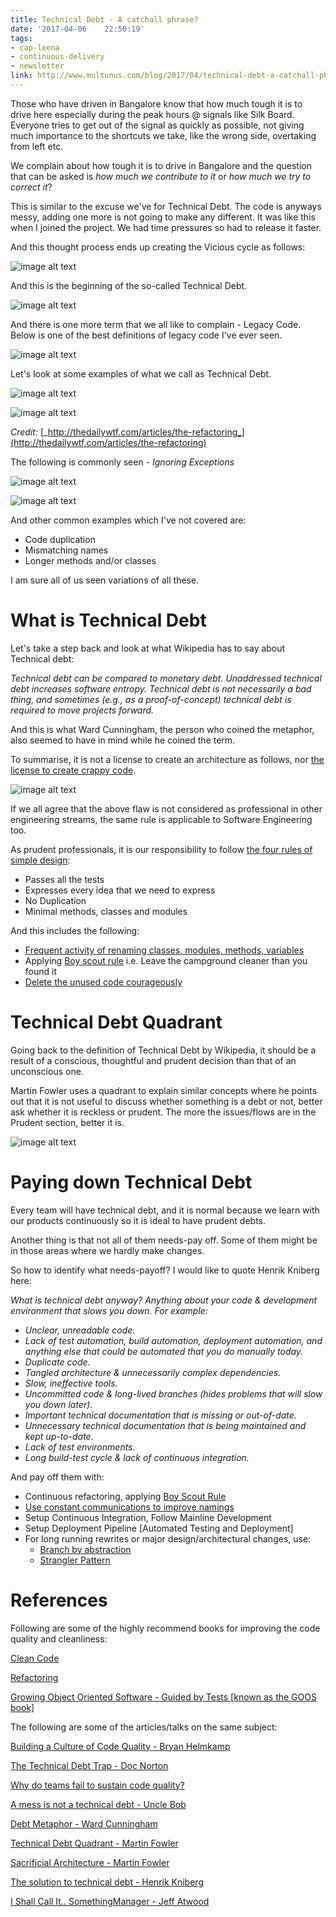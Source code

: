 ```yaml
---
title: Technical Debt - A catchall phrase?
date: '2017-04-06	 22:50:19'
tags:
- cap-leena
- continuous-delivery
- newsletter
link: http://www.multunus.com/blog/2017/04/technical-debt-a-catchall-phrase/
---
```


Those who have driven in Bangalore know that how much tough it is to drive here especially during the peak hours @ signals like Silk Board. Everyone tries to get out of the signal as quickly as possible, not giving much importance to the shortcuts we take, like the wrong side, overtaking from left etc.

We complain about how tough it is to drive in Bangalore and the question that can be asked is _how much we contribute to it_ or _how much we try to correct it_?

This is similar to the excuse we&#39;ve for Technical Debt. The code is anyways messy, adding one more is not going to make any different. It was like this when I joined the project. We had time pressures so had to release it faster.

And this thought process ends up creating the Vicious cycle as follows:


![image alt text](https://s3.amazonaws.com/multunus-website/uploads/2017/04/vicious-circle-code.png)

And this is the beginning of the so-called Technical Debt.

![image alt text](https://s3.amazonaws.com/multunus-website/uploads/2017/04/technical-debt-a-mess.png)

And there is one more term that we all like to complain - Legacy Code. Below is one of the best definitions of legacy code I&#39;ve ever seen.

![image alt text](https://s3.amazonaws.com/multunus-website/uploads/2017/04/legacy-code.png)

Let&#39;s look at some examples of what we call as Technical Debt.

![image alt text](https://s3.amazonaws.com/multunus-website/uploads/2017/04/example1.png)

![image alt text](https://s3.amazonaws.com/multunus-website/uploads/2017/04/example2.png)

_Credit:_ [_http://thedailywtf.com/articles/the-refactoring_](http://thedailywtf.com/articles/the-refactoring)



The following is commonly seen - _Ignoring Exceptions_

![image alt text](https://s3.amazonaws.com/multunus-website/uploads/2017/04/example3.png)

![image alt text](https://s3.amazonaws.com/multunus-website/uploads/2017/04/example4.png)

And other common examples which I&#39;ve not covered are:

- Code duplication
- Mismatching names
- Longer methods and/or classes

I am sure all of us seen variations of all these.

# What is Technical Debt

Let&#39;s take a step back and look at what Wikipedia has to say about Technical debt:

_Technical debt can be compared to monetary debt. Unaddressed technical debt increases software entropy. Technical debt is not necessarily a bad thing, and sometimes (e.g., as a proof-of-concept) technical debt is required to move projects forward._

And this is what Ward Cunningham, the person who coined the metaphor, also seemed to have in mind while he coined the term.

To summarise, it is not a license to create an architecture as follows, nor [the license to create crappy code](https://sites.google.com/site/unclebobconsultingllc/a-mess-is-not-a-technical-debt).

![image alt text](https://s3.amazonaws.com/multunus-website/uploads/2017/04/messy-architecture.png)

If we all agree that the above flaw is not considered as professional in other engineering streams, the same rule is applicable to Software Engineering too.

As prudent professionals, it is our responsibility to follow [the four rules of simple design](https://martinfowler.com/bliki/BeckDesignRules.html):

- Passes all the tests
- Expresses every idea that we need to express
- No Duplication
- Minimal methods, classes and modules

And this includes the following:

- [Frequent activity of renaming classes, modules, methods, variables](https://blog.codinghorror.com/i-shall-call-it-somethingmanager/)
- Applying [Boy scout rule](http://wiki.c2.com/?BoyScoutRule) i.e. Leave the campground cleaner than you found it
- [Delete the unused code courageously](http://blog.8thcolor.com/en/2013/04/dead-code-is-rotting-your-codebase/)

# Technical Debt Quadrant

Going back to the definition of Technical Debt by Wikipedia, it should be a result of a  conscious, thoughtful and prudent decision than that of an unconscious one. 

Martin Fowler uses a quadrant to explain similar concepts where he points out that it is not useful to discuss whether something is a debt or not, better ask whether it is reckless or prudent. The more the issues/flows are in the Prudent section, better it is. 

![image alt text](https://s3.amazonaws.com/multunus-website/uploads/2017/04/technical-debt-quadrant.png)

# Paying down Technical Debt

Every team will have technical debt, and it is normal because we learn with our products continuously so it is ideal to have prudent debts.

Another thing is that not all of them needs-pay off. Some of them might be in those areas where we hardly make changes.

So how to identify what needs-payoff? I would like to quote Henrik Kniberg here:

_What is technical debt anyway? Anything about your code &amp; development environment that slows you down. For example:_

- _Unclear, unreadable code._
- _Lack of test automation, build automation, deployment automation, and anything else that could be automated that you do manually today._
- _Duplicate code._
- _Tangled architecture &amp; unnecessarily complex dependencies._
- _Slow, ineffective tools._
- _Uncommitted code &amp; long-lived branches (hides problems that will slow you down later)._
- _Important technical documentation that is missing or out-of-date._
- _Unnecessary technical documentation that is being maintained and kept up-to-date._
- _Lack of test environments._
- _Long build-test cycle &amp; lack of continuous integration._

And pay off them with:

- Continuous refactoring, applying [Boy Scout Rule](http://wiki.c2.com/?BoyScoutRule)
- [Use constant communications to improve namings](http://www.multunus.com/blog/2017/01/naming-hardest-thing-software/)
- Setup Continuous Integration, Follow Mainline Development
- Setup Deployment Pipeline [Automated Testing and Deployment]
- For long running rewrites or major design/architectural changes, use:
  - [Branch by abstraction](https://trunkbaseddevelopment.com/branch-by-abstraction/)
  - [Strangler Pattern](https://trunkbaseddevelopment.com/strangulation/)

# References

Following are some of the highly recommend books for improving the code quality and cleanliness:

[Clean Code](https://www.amazon.com/Clean-Code-Handbook-Software-Craftsmanship/dp/0132350882)

[Refactoring](https://www.amazon.in/Refactoring-Improving-Existing-Addison-Wesley-Technology-ebook/dp/B007WTFWJ6?_encoding=UTF8&amp;btkr=1&amp;ref_=dp-kindle-redirect)

[Growing Object Oriented Software - Guided by Tests [known as the GOOS book]](https://www.amazon.com/Growing-Object-Oriented-Software-Guided-Tests/dp/0321503627)



The following are some of the articles/talks on the same subject:

[Building a Culture of Code Quality - Bryan Helmkamp](https://www.youtube.com/watch?v=IadcIkBeBuI)

[The Technical Debt Trap - Doc Norton](https://www.youtube.com/watch?v=SfWCRl75Kas)

[Why do teams fail to sustain code quality?](http://blog.davidpeterson.co.uk/2011/04/why-do-agile-projects-fail-so-often.html)

[A mess is not a technical debt - Uncle Bob](https://sites.google.com/site/unclebobconsultingllc/a-mess-is-not-a-technical-debt)

[Debt Metaphor - Ward Cunningham](https://www.youtube.com/watch?v=pqeJFYwnkjE)

[Technical Debt Quadrant - Martin Fowler](https://martinfowler.com/bliki/TechnicalDebtQuadrant.html)

[Sacrificial Architecture - Martin Fowler](https://martinfowler.com/bliki/SacrificialArchitecture.html)

[The solution to technical debt - Henrik Kniberg](http://blog.crisp.se/2013/07/12/henrikkniberg/the-solution-to-technical-debt)

[I Shall Call It.. SomethingManager - Jeff Atwood](https://blog.codinghorror.com/i-shall-call-it-somethingmanager/)
